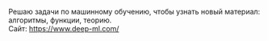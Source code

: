 Решаю задачи по машинному обучению, чтобы узнать новый материал: алгоритмы, функции, теорию.  
Сайт: https://www.deep-ml.com/  
